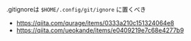 .gitignoreは `$HOME/.config/git/ignore` に置くべき

* https://qiita.com/qurage/items/0333a210c151324064e8
* https://qiita.com/ueokande/items/e0409219e7c68e4277b9
